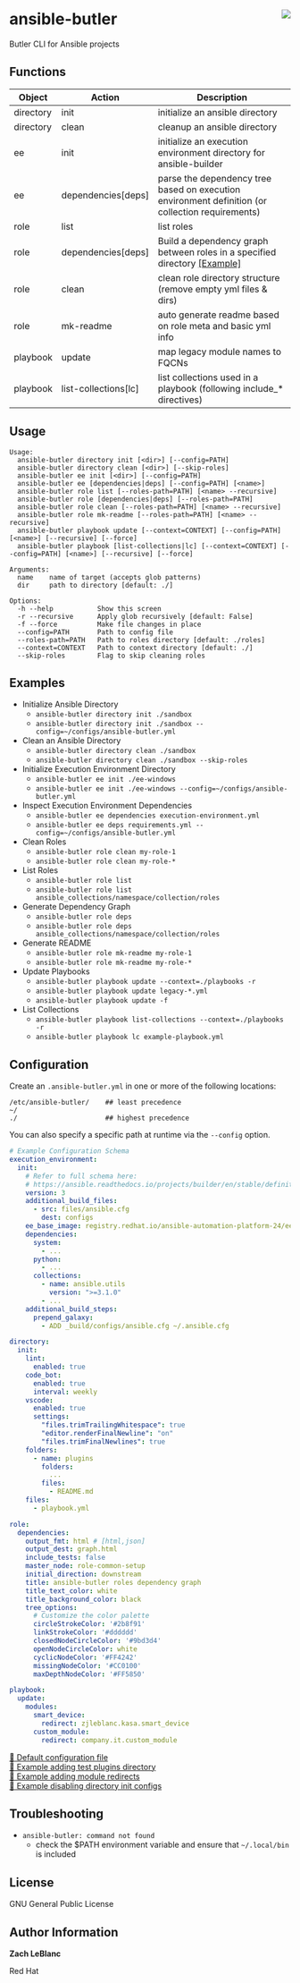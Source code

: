 ansible-butler 
<a href="https://pypi.org/project/ansible-butler"><img align="right" src="https://img.shields.io/pypi/v/ansible-butler.svg"/></a>
=========

Butler CLI for Ansible projects

Functions
------------

| Object | Action | Description |
| ------ | ------ | ----------- |
| directory | init | initialize an ansible directory |
| directory | clean | cleanup an ansible directory |
| ee | init | initialize an execution environment directory for ansible-builder |
| ee | dependencies\[deps\] | parse the dependency tree based on execution environment definition (or collection requirements) |
| role | list | list roles |
| role | dependencies\[deps\] | Build a dependency graph between roles in a specified directory [[Example]](https://reports.autodotes.com/butler/graph.html) |
| role | clean | clean role directory structure (remove empty yml files & dirs) |
| role | mk-readme | auto generate readme based on role meta and basic yml info |
| playbook | update | map legacy module names to FQCNs |
| playbook | list-collections\[lc\] | list collections used in a playbook (following include_* directives) |

Usage
--------------

```
Usage:
  ansible-butler directory init [<dir>] [--config=PATH]
  ansible-butler directory clean [<dir>] [--skip-roles]
  ansible-butler ee init [<dir>] [--config=PATH]
  ansible-butler ee [dependencies|deps] [--config=PATH] [<name>]
  ansible-butler role list [--roles-path=PATH] [<name> --recursive]
  ansible-butler role [dependencies|deps] [--roles-path=PATH]
  ansible-butler role clean [--roles-path=PATH] [<name> --recursive]
  ansible-butler role mk-readme [--roles-path=PATH] [<name> --recursive]
  ansible-butler playbook update [--context=CONTEXT] [--config=PATH] [<name>] [--recursive] [--force]
  ansible-butler playbook [list-collections|lc] [--context=CONTEXT] [--config=PATH] [<name>] [--recursive] [--force]

Arguments:
  name    name of target (accepts glob patterns)
  dir     path to directory [default: ./]

Options:
  -h --help           Show this screen
  -r --recursive      Apply glob recursively [default: False]
  -f --force          Make file changes in place
  --config=PATH       Path to config file
  --roles-path=PATH   Path to roles directory [default: ./roles]
  --context=CONTEXT   Path to context directory [default: ./]
  --skip-roles        Flag to skip cleaning roles
```

Examples
----------------

- Initialize Ansible Directory
  - `ansible-butler directory init ./sandbox`
  - `ansible-butler directory init ./sandbox --config=~/configs/ansible-butler.yml`
- Clean an Ansible Directory
  - `ansible-butler directory clean ./sandbox`
  - `ansible-butler directory clean ./sandbox --skip-roles`
- Initialize Execution Environment Directory
  - `ansible-butler ee init ./ee-windows`
  - `ansible-butler ee init ./ee-windows --config=~/configs/ansible-butler.yml`
- Inspect Execution Environment Dependencies
  - `ansible-butler ee dependencies execution-environment.yml`
  - `ansible-butler ee deps requirements.yml --config=~/configs/ansible-butler.yml`
- Clean Roles 
  - `ansible-butler role clean my-role-1`
  - `ansible-butler role clean my-role-*`
- List Roles 
  - `ansible-butler role list`
  - `ansible-butler role list ansible_collections/namespace/collection/roles`
- Generate Dependency Graph 
  - `ansible-butler role deps`
  - `ansible-butler role deps ansible_collections/namespace/collection/roles`
- Generate README
  - `ansible-butler role mk-readme my-role-1`
  - `ansible-butler role mk-readme my-role-*`
- Update Playbooks
  - `ansible-butler playbook update --context=./playbooks -r`
  - `ansible-butler playbook update legacy-*.yml`
  - `ansible-butler playbook update -f`
- List Collections
  - `ansible-butler playbook list-collections --context=./playbooks -r`
  - `ansible-butler playbook lc example-playbook.yml`

Configuration
-------------

Create an `.ansible-butler.yml` in one or more of the following locations:
```
/etc/ansible-butler/    ## least precedence
~/
./                      ## highest precedence
```

You can also specify a specific path at runtime via the `--config` option.

```yaml
# Example Configuration Schema
execution_environment:
  init:
    # Refer to full schema here:
    # https://ansible.readthedocs.io/projects/builder/en/stable/definition/#overview
    version: 3
    additional_build_files:
      - src: files/ansible.cfg
        dest: configs
    ee_base_image: registry.redhat.io/ansible-automation-platform-24/ee-minimal-rhel9:latest
    dependencies:
      system:
        - ...
      python:
        - ...
      collections:
        - name: ansible.utils
          version: ">=3.1.0"
        - ...
    additional_build_steps:
      prepend_galaxy:
        - ADD _build/configs/ansible.cfg ~/.ansible.cfg

directory:
  init:
    lint: 
      enabled: true
    code_bot:
      enabled: true
      interval: weekly
    vscode:
      enabled: true
      settings:
        "files.trimTrailingWhitespace": true
        "editor.renderFinalNewline": "on"
        "files.trimFinalNewlines": true
    folders:
      - name: plugins
        folders:
          ...
        files:
          - README.md
    files:
      - playbook.yml

role:
  dependencies:
    output_fmt: html # [html,json]
    output_dest: graph.html
    include_tests: false
    master_node: role-common-setup
    initial_direction: downstream
    title: ansible-butler roles dependency graph
    title_text_color: white
    title_background_color: black
    tree_options:
      # Customize the color palette
      circleStrokeColor: '#2b8f91'
      linkStrokeColor: '#dddddd'
      closedNodeCircleColor: '#9bd3d4'
      openNodeCircleColor: white
      cyclicNodeColor: '#FF4242'
      missingNodeColor: '#CC0100'
      maxDepthNodeColor: '#FF5850'

playbook:
  update:
    modules:
      smart_device:
        redirect: zjleblanc.kasa.smart_device
      custom_module:
        redirect: company.it.custom_module
```

[🔗 Default configuration file](./ansiblebutler/common/.ansible-butler.yml)
<br>
[🔗 Example adding test plugins directory](./docs/config/.ansible-butler.test-plugins.yml)
<br>
[🔗 Example adding module redirects](./docs/config/.ansible-butler.module-redirects.yml)
<br>
[🔗 Example disabling directory init configs](./docs/config/.ansible-butler.custom-configs.yml)

Troubleshooting
----------------

- `ansible-butler: command not found`
  - check the $PATH environment variable and ensure that `~/.local/bin` is included

License
-------

GNU General Public License

Author Information
-------
**Zach LeBlanc**

Red Hat